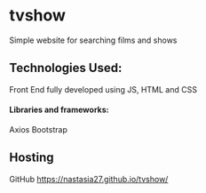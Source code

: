 # tvshow
Simple website for searching films and shows

## Technologies Used:
Front End fully developed using JS, HTML and CSS

#### Libraries and frameworks:
Axios
Bootstrap

## Hosting
GitHub https://nastasia27.github.io/tvshow/
